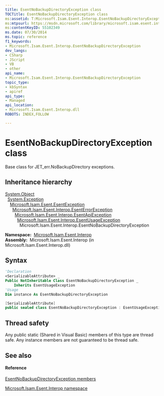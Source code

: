 ```yaml
---
title: EsentNoBackupDirectoryException class
TOCTitle: EsentNoBackupDirectoryException class
ms:assetid: T:Microsoft.Isam.Esent.Interop.EsentNoBackupDirectoryException
ms:mtpsurl: https://msdn.microsoft.com/library/microsoft.isam.esent.interop.esentnobackupdirectoryexception(v=EXCHG.10)
ms:contentKeyID: 55102349
ms.date: 07/30/2014
ms.topic: reference
f1_keywords:
- Microsoft.Isam.Esent.Interop.EsentNoBackupDirectoryException
dev_langs:
- CSharp
- JScript
- VB
- other
api_name: 
- Microsoft.Isam.Esent.Interop.EsentNoBackupDirectoryException
topic_type: 
- kbSyntax
- apiref
api_type: 
- Managed
api_location: 
- Microsoft.Isam.Esent.Interop.dll
ROBOTS: INDEX,FOLLOW

---
```


# EsentNoBackupDirectoryException class

Base class for JET_err.NoBackupDirectory exceptions.

## Inheritance hierarchy

[System.Object](https://docs.microsoft.com/dotnet/api/system.object?redirectedfrom=MSDN)  
  [System.Exception](https://docs.microsoft.com/dotnet/api/system.exception?redirectedfrom=MSDN)  
    [Microsoft.Isam.Esent.EsentException](dn292088\(v=exchg.10\).md)  
      [Microsoft.Isam.Esent.Interop.EsentErrorException](dn274314\(v=exchg.10\).md)  
        [Microsoft.Isam.Esent.Interop.EsentApiException](dn334231\(v=exchg.10\).md)  
          [Microsoft.Isam.Esent.Interop.EsentUsageException](dn350849\(v=exchg.10\).md)  
            Microsoft.Isam.Esent.Interop.EsentNoBackupDirectoryException  

**Namespace:**  [Microsoft.Isam.Esent.Interop](hh596136\(v=exchg.10\).md)  
**Assembly:**  Microsoft.Isam.Esent.Interop (in Microsoft.Isam.Esent.Interop.dll)

## Syntax

``` vb
'Declaration
<SerializableAttribute> _
Public NotInheritable Class EsentNoBackupDirectoryException _
    Inherits EsentUsageException
'Usage
Dim instance As EsentNoBackupDirectoryException
```

``` csharp
[SerializableAttribute]
public sealed class EsentNoBackupDirectoryException : EsentUsageException
```

## Thread safety

Any public static (Shared in Visual Basic) members of this type are thread safe. Any instance members are not guaranteed to be thread safe.

## See also

#### Reference

[EsentNoBackupDirectoryException members](dn334723\(v=exchg.10\).md)

[Microsoft.Isam.Esent.Interop namespace](hh596136\(v=exchg.10\).md)

